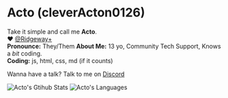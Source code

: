 # Acto (cleverActon0126)

Take it simple and call me **Acto**.  
:heart: [@Ridgeway+](https://github.com/ridgewayPlus/)  
**Pronounce:** They/Them
**About Me:** 13 yo, Community Tech Support, Knows a *bit* coding.  
**Coding:** js, html, css, md (if it counts)  
  
Wanna have a talk? Talk to me on [Discord](https://discord.gg/chu6YcA)  
  
![Acto's Gtihub Stats](https://github-readme-stats.vercel.app/api?username=cleverActon0126&show_icons=true&theme=radical)
![Acto's Languages](https://github-readme-stats.vercel.app/api/top-langs/?username=cleverActon0126&show_icons=true&theme=radical)
